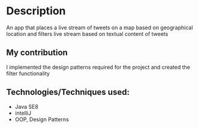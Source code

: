 # Description
An app that places a live stream of tweets on a map based on geographical location and filters live stream based on textual content of tweets

## My contribution
I implemented the design patterns required for the project and created the filter functionality

## Technologies/Techniques used:
- Java SE8
- intelliJ
- OOP, Design Patterns
